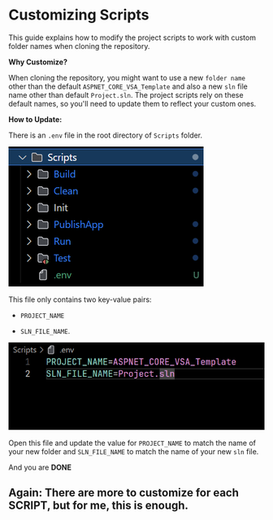 # Customizing Scripts

This guide explains how to modify the project scripts to work with custom folder names when cloning the repository.

**Why Customize?**

When cloning the repository, you might want to use a new `folder name` other than the default `ASPNET_CORE_VSA_Template` and also a new `sln` file name other than default `Project.sln`. The project scripts rely on these default names, so you'll need to update them to reflect your custom ones.

**How to Update:**

There is an `.env` file in the root directory of `Scripts` folder.

![Script Folder Structure Image](../../Images/Scripts-Folder-Structure.png)

This file only contains two key-value pairs:

- `PROJECT_NAME`

- `SLN_FILE_NAME`.

![Inside Script Env File](../../Images/Inside-Scripts-Env-File.png)

Open this file and update the value for `PROJECT_NAME` to match the name of your new folder and `SLN_FILE_NAME` to match the name of your new `sln` file.

And you are **DONE**

## Again: There are more to customize for each **SCRIPT**, but for me, this is enough.
